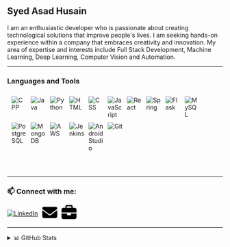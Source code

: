 <!-- ### Hi there 👋 -->

<!--
**husainasad/husainasad** is a ✨ _special_ ✨ repository because its `README.md` (this file) appears on your GitHub profile.

Here are some ideas to get you started:

- 🔭 I’m currently working on ...
- 🌱 I’m currently learning ...
- 👯 I’m looking to collaborate on ...
- 🤔 I’m looking for help with ...
- 💬 Ask me about ...
- 📫 How to reach me: ...
- 😄 Pronouns: ...
- ⚡ Fun fact: ...
-->
## Syed Asad Husain

I am an enthusiastic developer who is passionate about creating technological solutions that improve people's lives.
I am seeking hands-on experience within a company that embraces creativity and innovation.
My area of expertise and interests include Full Stack Development, Machine Learning, Deep Learning, Computer Vision and Automation.

---

### Languages and Tools

  <div style="display:flex; flex-wrap:wrap; padding-left: 10px; padding-top:10px">
    <picture style="margin-bottom:10px">
      <source srcset="https://cdn.jsdelivr.net/gh/devicons/devicon/icons/cplusplus/cplusplus-line.svg" media="(prefers-color-scheme: light)">
      <source srcset="https://cdn.jsdelivr.net/gh/devicons/devicon/icons/cplusplus/cplusplus-line.svg" media="(prefers-color-scheme: dark)">
      <img src="https://cdn.jsdelivr.net/gh/devicons/devicon/icons/cplusplus/cplusplus-line.svg" alt="CPP" width="35px" style="margin-right:10px;" align="left">
    </picture>
    <picture style="margin-bottom:10px">
      <source srcset="https://cdn.jsdelivr.net/gh/devicons/devicon/icons/java/java-original.svg" media="(prefers-color-scheme: light)">
      <source srcset="https://cdn.jsdelivr.net/gh/devicons/devicon/icons/java/java-original.svg" media="(prefers-color-scheme: dark)">
      <img src="https://cdn.jsdelivr.net/gh/devicons/devicon/icons/java/java-original.svg" alt="Java" width="35px" style="margin-right:10px;" align="left">
    </picture>
    <picture style="margin-bottom:10px">
      <source srcset="https://cdn.jsdelivr.net/gh/devicons/devicon/icons/python/python-original.svg" media="(prefers-color-scheme: light)">
      <source srcset="https://cdn.jsdelivr.net/gh/devicons/devicon/icons/python/python-original.svg" media="(prefers-color-scheme: dark)">
      <img src="https://cdn.jsdelivr.net/gh/devicons/devicon/icons/python/python-original.svg" alt="Python" width="35px" style="margin-right:10px;" align="left">
    </picture>
    <picture style="margin-bottom:10px">
      <source srcset="https://cdn.jsdelivr.net/gh/devicons/devicon/icons/html5/html5-original.svg" media="(prefers-color-scheme: light)">
      <source srcset="https://cdn.jsdelivr.net/gh/devicons/devicon/icons/html5/html5-original.svg" media="(prefers-color-scheme: dark)">
      <img src="https://cdn.jsdelivr.net/gh/devicons/devicon/icons/html5/html5-original.svg" alt="HTML" width="35px" style="margin-right:10px;" align="left">
    </picture>
    <picture style="margin-bottom:10px">
      <source srcset="https://cdn.jsdelivr.net/gh/devicons/devicon/icons/css3/css3-original.svg" media="(prefers-color-scheme: light)">
      <source srcset="https://cdn.jsdelivr.net/gh/devicons/devicon/icons/css3/css3-original.svg" media="(prefers-color-scheme: dark)">
      <img src="https://cdn.jsdelivr.net/gh/devicons/devicon/icons/css3/css3-original.svg" alt="CSS" width="35px" style="margin-right:10px;" align="left">
    </picture>
    <picture style="margin-bottom:10px">
      <source srcset="https://cdn.jsdelivr.net/gh/devicons/devicon/icons/javascript/javascript-original.svg" media="(prefers-color-scheme: light)">
      <source srcset="https://cdn.jsdelivr.net/gh/devicons/devicon/icons/javascript/javascript-original.svg" media="(prefers-color-scheme: dark)">
      <img src="https://cdn.jsdelivr.net/gh/devicons/devicon/icons/javascript/javascript-original.svg" alt="JavaScript" width="35px" style="margin-right:10px;" align="left">
    </picture>
    <picture style="margin-bottom:10px">
      <source srcset="https://cdn.jsdelivr.net/gh/devicons/devicon/icons/react/react-original.svg" media="(prefers-color-scheme: light)">
      <source srcset="https://cdn.jsdelivr.net/gh/devicons/devicon/icons/react/react-original.svg" media="(prefers-color-scheme: dark)">
      <img src="https://cdn.jsdelivr.net/gh/devicons/devicon/icons/react/react-original.svg" alt="React" width="35px" style="margin-right:10px;" align="left">
    </picture>
    <picture style="margin-bottom:10px">
      <source srcset="https://cdn.jsdelivr.net/gh/devicons/devicon/icons/spring/spring-original.svg" media="(prefers-color-scheme: light)">
      <source srcset="https://cdn.jsdelivr.net/gh/devicons/devicon/icons/spring/spring-original.svg" media="(prefers-color-scheme: dark)">
      <img src="https://cdn.jsdelivr.net/gh/devicons/devicon/icons/spring/spring-original.svg" alt="Spring" width="35px" style="margin-right:10px;" align="left">
    </picture>
    <picture style="margin-bottom:10px">
      <source srcset="https://cdn.jsdelivr.net/gh/devicons/devicon/icons/flask/flask-original.svg#gh-light-mode-only" media="(prefers-color-scheme: light)">
      <source srcset="./img/flask-dark.png#gh-dark-mode-only" media="(prefers-color-scheme: dark)">
      <img src="https://cdn.jsdelivr.net/gh/devicons/devicon/icons/flask/flask-original.svg" alt="Flask" width="35px" style="margin-right:10px;" align="left">
    </picture>
    <picture style="margin-bottom:10px">
      <source srcset="https://cdn.jsdelivr.net/gh/devicons/devicon/icons/mysql/mysql-original.svg" media="(prefers-color-scheme: light)">
      <source srcset="https://cdn.jsdelivr.net/gh/devicons/devicon/icons/mysql/mysql-original.svg" media="(prefers-color-scheme: dark)">
      <img src="https://cdn.jsdelivr.net/gh/devicons/devicon/icons/mysql/mysql-original.svg" alt="MySQL" width="35px" style="margin-right:10px;" align="left">
    </picture>
    <picture style="margin-bottom:10px">
      <source srcset="https://cdn.jsdelivr.net/gh/devicons/devicon/icons/postgresql/postgresql-original.svg" media="(prefers-color-scheme: light)">
      <source srcset="https://cdn.jsdelivr.net/gh/devicons/devicon/icons/postgresql/postgresql-original.svg" media="(prefers-color-scheme: dark)">
      <img src="https://cdn.jsdelivr.net/gh/devicons/devicon/icons/postgresql/postgresql-original.svg" alt="PostgreSQL" width="35px" style="margin-right:10px;" align="left">
    </picture>
    <picture style="margin-bottom:10px">
      <source srcset="https://cdn.jsdelivr.net/gh/devicons/devicon/icons/mongodb/mongodb-original.svg" media="(prefers-color-scheme: light)">
      <source srcset="https://cdn.jsdelivr.net/gh/devicons/devicon/icons/mongodb/mongodb-original.svg" media="(prefers-color-scheme: dark)">
      <img src="https://cdn.jsdelivr.net/gh/devicons/devicon/icons/mongodb/mongodb-original.svg" alt="MongoDB" width="35px" style="margin-right:10px;" align="left">
    </picture>
    <picture style="margin-bottom:10px">
      <source srcset="https://cdn.jsdelivr.net/gh/devicons/devicon/icons/amazonwebservices/amazonwebservices-original.svg" media="(prefers-color-scheme: light)">
      <source srcset="https://cdn.jsdelivr.net/gh/devicons/devicon/icons/amazonwebservices/amazonwebservices-original.svg" media="(prefers-color-scheme: dark)">
      <img src="https://cdn.jsdelivr.net/gh/devicons/devicon/icons/amazonwebservices/amazonwebservices-original.svg" alt="AWS" width="35px" style="margin-right:10px;" align="left">
    </picture>
    <picture style="margin-bottom:10px">
      <source srcset="https://cdn.jsdelivr.net/gh/devicons/devicon/icons/jenkins/jenkins-original.svg" media="(prefers-color-scheme: light)">
      <source srcset="https://cdn.jsdelivr.net/gh/devicons/devicon/icons/jenkins/jenkins-original.svg" media="(prefers-color-scheme: dark)">
      <img src="https://cdn.jsdelivr.net/gh/devicons/devicon/icons/jenkins/jenkins-original.svg" alt="Jenkins" width="35px" style="margin-right:10px;" align="left">
    </picture>
    <picture style="margin-bottom:10px">
      <source srcset="https://cdn.jsdelivr.net/gh/devicons/devicon/icons/androidstudio/androidstudio-original.svg" media="(prefers-color-scheme: light)">
      <source srcset="https://cdn.jsdelivr.net/gh/devicons/devicon/icons/androidstudio/androidstudio-original.svg" media="(prefers-color-scheme: dark)">
      <img src="https://cdn.jsdelivr.net/gh/devicons/devicon/icons/androidstudio/androidstudio-original.svg" alt="AndroidStudio" width="35px" style="margin-right:10px;" align="left">
    </picture>
    <picture style="margin-bottom:10px">
      <source srcset="https://cdn.jsdelivr.net/gh/devicons/devicon/icons/git/git-original.svg" media="(prefers-color-scheme: light)">
      <source srcset="https://cdn.jsdelivr.net/gh/devicons/devicon/icons/git/git-original.svg" media="(prefers-color-scheme: dark)">
      <img src="https://cdn.jsdelivr.net/gh/devicons/devicon/icons/git/git-original.svg" alt="Git" width="35px" style="margin-right:10px;" align="left">
    </picture>
  </div>

<br>
<br>

---

### 📫 Connect with me:

  <div style="display: flex; align-items: center;">
    <a href="https://www.linkedin.com/in/asadhusain99/">
      <picture>
        <source srcset="https://cdn.jsdelivr.net/gh/devicons/devicon/icons/linkedin/linkedin-original.svg" media="(prefers-color-scheme: light)">
        <source srcset="https://cdn.jsdelivr.net/gh/devicons/devicon/icons/linkedin/linkedin-original.svg" media="(prefers-color-scheme: dark)">
        <img src="https://cdn.jsdelivr.net/gh/devicons/devicon/icons/linkedin/linkedin-original.svg" alt="LinkedIn" width="35px" height="35px" style="margin-right:10px;">
      </picture>
    </a>
    <a href="mailto:asad1999@gmail.com">
      <picture>
        <source srcset="./img/envelope-light.svg" media="(prefers-color-scheme: light)">
        <source srcset="./img/envelope-dark.png" media="(prefers-color-scheme: dark)">
        <img src="./img/envelope-light.svg" alt="Gmail" width="35px" height="35px" style="margin-right:10px;">
      </picture>
    </a>
    <a href="https://husainasad.github.io/">
      <picture>
        <source srcset="./img/briefcase-light.svg" media="(prefers-color-scheme: light)">
        <source srcset="./img/briefcase-dark.png" media="(prefers-color-scheme: dark)">
        <img src="./img/briefcase-light.svg" alt="Portfolio" width="35px" height="35px" style="margin-right:10px;">
      </picture>
    </a>
  </div>

---

<details>
  <summary>📊 GitHub Stats</summary>

  <img align="left" alt="husainasad's GitHub Stats" src="https://github-readme-stats.vercel.app/api?username=husainasad&count_private=true&show_icons=true&hide=issues,contribs&hide_border=false&title_color=ff652f&icon_color=FFE400&bg_color=09131B&text_color=ffffff&border_color=0c1a25" />

</details>